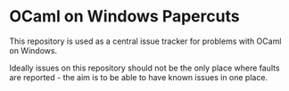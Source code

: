 # OCaml on Windows Papercuts

This repository is used as a central issue tracker for problems with OCaml
on Windows.

Ideally issues on this repository should not be the only place where faults
are reported - the aim is to be able to have known issues in one place.